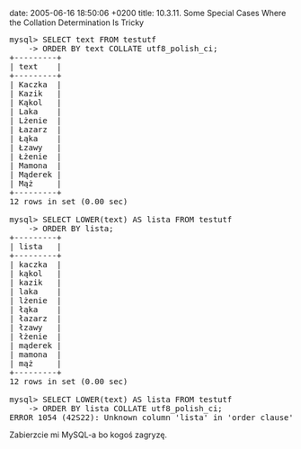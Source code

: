 date: 2005-06-16 18:50:06 +0200
title: 10.3.11. Some Special Cases Where the Collation Determination Is Tricky

<pre class='terminal'>
mysql> SELECT text FROM testutf
    -> ORDER BY text COLLATE utf8_polish_ci;
+---------+
| text    |
+---------+
| Kaczka  |
| Kazik   |
| Kąkol   |
| Laka    |
| Lżenie  |
| Łazarz  |
| Łąka    |
| Łzawy   |
| Łżenie  |
| Mamona  |
| Mąderek |
| Mąż     |
+---------+
12 rows in set (0.00 sec)

mysql> SELECT LOWER(text) AS lista FROM testutf
    -> ORDER BY lista;
+---------+
| lista   |
+---------+
| kaczka  |
| kąkol   |
| kazik   |
| laka    |
| lżenie  |
| łąka    |
| łazarz  |
| łzawy   |
| łżenie  |
| mąderek |
| mamona  |
| mąż     |
+---------+
12 rows in set (0.00 sec)

mysql> SELECT LOWER(text) AS lista FROM testutf
    -> ORDER BY lista COLLATE utf8_polish_ci;
ERROR 1054 (42S22): Unknown column 'lista' in 'order clause'
</pre>

Zabierzcie mi MySQL-a bo kogoś zagryzę.
